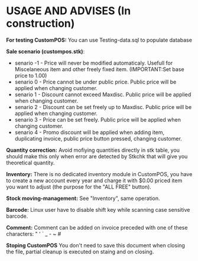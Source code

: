 # USAGE AND ADVISES (In construction)
**For testing CustomPOS:** You can use Testing-data.sql to populate database

**Sale scenario (custompos.stk)**:
- senario -1 - Price will never be modified automaticaly. Usefull for Miscelaneous item and other freely fixed item. (IMPORTANT:Set base price to 1.00)
- senario 0 - Price cannot be under public price. Public price will be applied when changing customer.
- senario 1 - Discount cannot exceed Maxdisc. Public price will be applied when changing customer.
- senario 2 - Discount can be set freely up to Maxdisc. Public price will be applied when changing customer.
- senario 3 - Price can be set freely. Public price will be applied when changing customer.
- senario 4 - Promo discount will be applied when adding item, duplicating invoice, public price button pressed, changing customer.

**Quantity correction:**  Avoid mofiying quantities directly in stk table, you should make this only when error are detected by Stkchk that will give you theoretical quantity.

**Inventory:**  There is no dedicated inventory module in CustomPOS, you have to create a new account every year and charge it with $0.00 priced item you want to adjust (the purpose for the "ALL FREE" button).

**Stock moving-management:**  See "Inventory", same operation.

**Barcode:**  Linux user have to disable shift key while scanning case sensitive barcode.

**Comment:**  Comment can be added on invoice preceded with one of these characters:  " ' ` _ - ~ #

**Stoping CustomPOS** You don't need to save this document when closing the file, partial cleanup is executed on staing and on closing.
